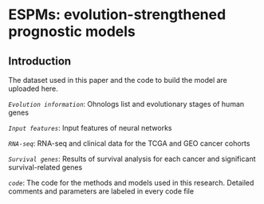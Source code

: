 # ESPMs: evolution-strengthened prognostic models

## **Introduction**
The dataset used in this paper and the code to build the model are uploaded here.

*`Evolution information`*: Ohnologs list and evolutionary stages of human genes

*`Input features`*: Input features of neural networks

*`RNA-seq`*: RNA-seq and clinical data for the TCGA and GEO cancer cohorts

*`Survival genes`*: Results of survival analysis for each cancer and significant survival-related genes

*`code`*: The code for the methods and models used in this research. Detailed comments and parameters are labeled in every code file
